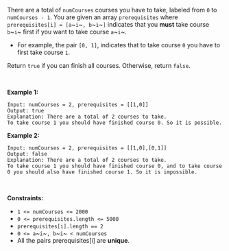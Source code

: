 There are a total of `numCourses` courses you have to take, labeled from
`0` to `numCourses - 1`. You are given an array `prerequisites` where
`prerequisites[i] = [a`~`i`~`, b`~`i`~`]` indicates that you **must**
take course `b`~`i`~ first if you want to take course `a`~`i`~.

-   For example, the pair `[0, 1]`, indicates that to take course `0`
    you have to first take course `1`.

Return `true` if you can finish all courses. Otherwise, return `false`.

 

**Example 1:**

    Input: numCourses = 2, prerequisites = [[1,0]]
    Output: true
    Explanation: There are a total of 2 courses to take. 
    To take course 1 you should have finished course 0. So it is possible.

**Example 2:**

    Input: numCourses = 2, prerequisites = [[1,0],[0,1]]
    Output: false
    Explanation: There are a total of 2 courses to take. 
    To take course 1 you should have finished course 0, and to take course 0 you should also have finished course 1. So it is impossible.

 

**Constraints:**

-   `1 <= numCourses <= 2000`
-   `0 <= prerequisites.length <= 5000`
-   `prerequisites[i].length == 2`
-   `0 <= a`~`i`~`, b`~`i`~` < numCourses`
-   All the pairs prerequisites\[i\] are **unique**.
